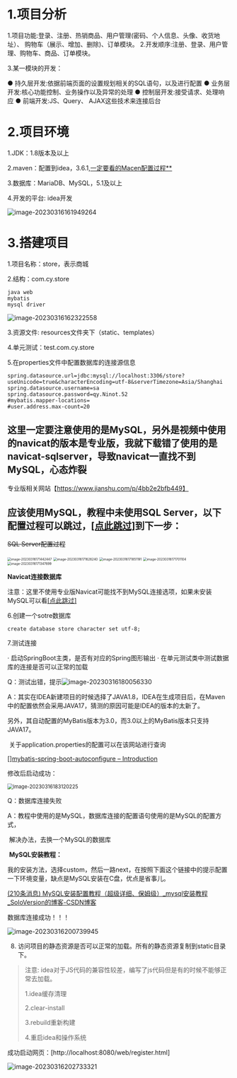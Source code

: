# 1.项目分析

1.项目功能:登录、注册、热销商品、用户管理(密码、个人信息、头像、收货地址）、 购物车（展示、增加、删除)、订单模块。
2.开发顺序:注册、登录、用户管理、购物车、商品、订单模块。

3.某一模块的开发：

● 持久层开发:依据前端页面的设置规划相关的SQL语句，以及进行配置
● 业务层开发:核心功能控制、业务操作以及异常的处理
● 控制层开发:接受请求、处理响应
● 前端开发:JS、Query、 AJAX这些技术来连接后台

# 2.项目环境

1.JDK：1.8版本及以上

2.maven：配置到idea，3.6.1,[一定要看的Macen配置过程**](Maven使用和配置.md)

3.数据库：MariaDB、MySQL，5.1及以上

4.开发的平台: idea开发

![image-20230316161949264](https://raw.githubusercontent.com/Ninot1Quyi/Typora-s-picture/master/img/image-20230316161949264.png)

# 3.搭建项目

1.项目名称：store，表示商城

2.结构：com.cy.store

```
java web
mybatis
mysql driver
```

![image-20230316162322558](https://raw.githubusercontent.com/Ninot1Quyi/Typora-s-picture/master/img/image-20230316162322558.png)

3.资源文件: resources文件夹下（static、templates）

4.单元测试：test.com.cy.store

5.在properties文件中配置数据库的连接源信息

```properties
spring.datasource.url=jdbc:mysql://localhost:3306/store? useUnicode=true&characterEncoding=utf-8&serverTimezone=Asia/Shanghai
spring.datasource.username=sa
spring.datasource.password=qy.Ninot.52
#mybatis.mapper-locations=
#user.address.max-count=20
```

## **这里一定要注意使用的是MySQL，另外是视频中使用的navicat的版本是专业版，我就下载错了使用的是navicat-sqlserver，导致navicat一直找不到MySQL，心态炸裂**

专业版相关网站【https://www.jianshu.com/p/4bb2e2bfb449】

## **应该使用MySQL，教程中未使用SQL Server，以下配置过程可以跳过，<a href="#3.6">[点此跳过]</a>到下一步：**

~~SQL Server配置过程~~

<img src="https://raw.githubusercontent.com/Ninot1Quyi/Typora-s-picture/master/img/image-20230316171626240.png" alt="image-20230316171442447" style="zoom:50%;" />

<img src="https://raw.githubusercontent.com/Ninot1Quyi/Typora-s-picture/master/img/image-20230316171347699.png" alt="image-20230316171626240" style="zoom:50%;" />

<img src="https://raw.githubusercontent.com/Ninot1Quyi/Typora-s-picture/master/img/image-20230316171442447.png" alt="image-20230316171851191" style="zoom:50%;" />

<img src="https://raw.githubusercontent.com/Ninot1Quyi/Typora-s-picture/master/img/image-20230316171701104.png" alt="image-20230316171701104" style="zoom:50%;" />



<img src="https://raw.githubusercontent.com/Ninot1Quyi/Typora-s-picture/master/img/image-20230316180056330.png" alt="image-20230316171347699" style="zoom:50%;" />

**<span name = "3.6">Navicat连接数据库</span>**   

注意：这里不使用专业版Navicat可能找不到MySQL连接选项，如果未安装MySQL可以看<a href="#3.7A">[点此跳过]</a>

6.创建一个sotre数据库

```mysql
create database store character set utf-8;
```

7.测试连接

· 启动SpringBoot主类，是否有对应的Spring图形输出
· 在单元测试类中测试数据库的连接是否可以正常的加载

Q：测试出错，提示![image-20230316180056330](https://raw.githubusercontent.com/Ninot1Quyi/Typora-s-picture/master/img/image-20230316171851191.png)

A：其实在IDEA新建项目的时候选择了JAVA1.8，IDEA在生成项目后，在Maven中的配置依然会采用JAVA17，猜测的原因可能是IDEA的版本的太新了。

​	另外，其自动配置的MyBatis版本为3.0，而3.0以上的MyBatis版本只支持JAVA17。

​	关于application.properties的配置可以在该网站进行查询

[][mybatis-spring-boot-autoconfigure – Introduction](http://mybatis.org/spring-boot-starter/mybatis-spring-boot-autoconfigure/index.html)

修改后启动成功：

<img src="https://raw.githubusercontent.com/Ninot1Quyi/Typora-s-picture/master/img/image-20230316200739945.png" alt="image-20230316183120225" style="zoom:80%;" />

Q：数据库连接失败

A：教程中使用的是MySQL，数据库连接的配置语句使用的是MySQL的配置方式，

​	  解决办法，去换一个MySQL的数据库

​	**<span name = "3.7A">MySQL安装教程：</span>**   

​	我的安装方法，选择custom，然后一路next，在按照下面这个链接中的提示配置一下环境变量，缺点是MySQL安装在C盘，优点是省事儿。

[(210条消息) MySQL安装配置教程（超级详细、保姆级）_mysql安装教程_SoloVersion的博客-CSDN博客](https://blog.csdn.net/SoloVersion/article/details/123760428)

数据库连接成功！！！

![image-20230316200739945](https://raw.githubusercontent.com/Ninot1Quyi/Typora-s-picture/master/img/image-20230316183120225.png)

8. 访问项目的静态资源是否可以正常的加载。所有的静态资源复制到static目录下。

> 注意: idea对于JS代码的兼容性较差，编写了js代码但是有的时候不能够正常去加载。
>
> 1.idea缓存清理
>
> 2.clear-install
>
> 3.rebuild重新构建
>
> 4.重启idea和操作系统

成功启动网页：[http://localhost:8080/web/register.html]

![image-20230316202733321](https://raw.githubusercontent.com/Ninot1Quyi/Typora-s-picture/master/img/image-20230316202733321.png)
